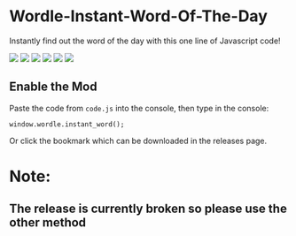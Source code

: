 # Wordle-Instant-Word-Of-The-Day
Instantly find out the word of the day with this one line of Javascript code!

![](https://img.shields.io/github/license/Cor-gi/Wordle-Instant-Word-Of-The-Day?style=plastic) ![](https://img.shields.io/github/last-commit/Cor-gi/Wordle-Instant-Word-Of-The-Day?style=plastic) ![](https://img.shields.io/github/issues/Cor-gi/Wordle-Instant-Word-Of-The-Day?style=plastic) ![](https://img.shields.io/github/languages/top/Cor-gi/Wordle-Instant-Word-Of-The-Day?style=plastic) ![](https://img.shields.io/github/release-date/Cor-gi/Wordle-Instant-Word-Of-The-Day?style=plastic) ![](https://img.shields.io/github/v/release/Cor-gi/Wordle-Instant-Word-Of-The-Day?include_prereleases&style=plastic)

## Enable the Mod
Paste the code from `code.js` into the console, then type in the console:
```
window.wordle.instant_word();
```
Or click the bookmark which can be downloaded in the releases page.

# ****Note:****
## The release is currently broken so please use the other method
